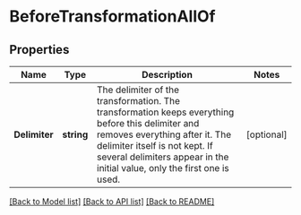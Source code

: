 # BeforeTransformationAllOf

## Properties

Name | Type | Description | Notes
------------ | ------------- | ------------- | -------------
**Delimiter** | **string** | The delimiter of the transformation. The transformation keeps everything before this delimiter and removes everything after it.    The delimiter itself is not kept.   If several delimiters appear in the initial value, only the first one is used. | [optional] 

[[Back to Model list]](../README.md#documentation-for-models) [[Back to API list]](../README.md#documentation-for-api-endpoints) [[Back to README]](../README.md)



